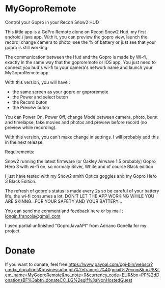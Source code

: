 MyGoproRemote
=============

Control your Gopro in your Recon Snow2 HUD

This little app is a GoPro Remote clone on Recon Snow2 Hud, my first android / java app. 
With it, you can preview the gopro view, launch the record, change camera to photo, see the % of battery
or just see that your gopro is still working.

The communication between the Hud and the Gopro is made by Wi-fi, exactly in the same way that the goproremote or IOS app.
You just need to connect you hud's wi-fi to your camera's network name and launch your MyGoproRemote app.

With this version, you will have :
 - the same screen as your gopro or goproremote
 - the Power and select buton 
 - the Record buton
 - the Preview buton 

You can Power On, Power Off, change Mode between camera, photo, burst and timelapse, 
take movies and photos and preview before record (no preview while recording).

With this version, you can't make change in settings. I will probably add this in the next release.

Requirements:

  Snow2 running the latest firmware (or Oakley Airwave 1.5 probably)
  Gopro Hero 3 with wi-fi on, so normaly Silver, White and of course Black edition

I just have tested with my Snow2 smith Optics goggles and my Gopro Hero 3 Black Edition.

The refresh of gopro's status is made every 2s so be careful of your battery life, the wi-fi consumes a lot. 
DON'T LET THE APP WORKING WHILE YOU ARE SKINNG...FOR YOUR SAFETY AND YOUR BATTERY... 

You can send me comment and feedback here or by mail : longin.francois@gmail.com

I used partial unfinished "GoproJavaAPI" from Adriano Gonella for my project.

Donate
======

If you want to donate, feel free
https://www.paypal.com/cgi-bin/webscr?cmd=_donations&business=longin%2efrancois%40gmail%2ecom&lc=US&item_name=MyGoproRemote&no_note=0&currency_code=EUR&bn=PP%2dDonationsBF%3abtn_donateCC_LG%2egif%3aNonHostedGuest
